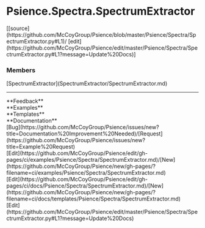 # <a id="Psience.Spectra.SpectrumExtractor">Psience.Spectra.SpectrumExtractor</a> 
<div class="docs-source-link" markdown="1">
[[source](https://github.com/McCoyGroup/Psience/blob/master/Psience/Spectra/SpectrumExtractor.py#L1)/
[edit](https://github.com/McCoyGroup/Psience/edit/master/Psience/Spectra/SpectrumExtractor.py#L1?message=Update%20Docs)]
</div>
    


### Members
<div class="container alert alert-secondary bg-light">
  <div class="row">
   <div class="col" markdown="1">
[SpectrumExtractor](SpectrumExtractor/SpectrumExtractor.md)   
</div>
   <div class="col" markdown="1">
   
</div>
   <div class="col" markdown="1">
   
</div>
</div>
</div>













---


<div markdown="1" class="text-secondary">
<div class="container">
  <div class="row">
   <div class="col" markdown="1">
**Feedback**   
</div>
   <div class="col" markdown="1">
**Examples**   
</div>
   <div class="col" markdown="1">
**Templates**   
</div>
   <div class="col" markdown="1">
**Documentation**   
</div>
   <div class="col" markdown="1">
   
</div>
   <div class="col" markdown="1">
   
</div>
   <div class="col" markdown="1">
   
</div>
</div>
  <div class="row">
   <div class="col" markdown="1">
[Bug](https://github.com/McCoyGroup/Psience/issues/new?title=Documentation%20Improvement%20Needed)/[Request](https://github.com/McCoyGroup/Psience/issues/new?title=Example%20Request)   
</div>
   <div class="col" markdown="1">
[Edit](https://github.com/McCoyGroup/Psience/edit/gh-pages/ci/examples/Psience/Spectra/SpectrumExtractor.md)/[New](https://github.com/McCoyGroup/Psience/new/gh-pages/?filename=ci/examples/Psience/Spectra/SpectrumExtractor.md)   
</div>
   <div class="col" markdown="1">
[Edit](https://github.com/McCoyGroup/Psience/edit/gh-pages/ci/docs/Psience/Spectra/SpectrumExtractor.md)/[New](https://github.com/McCoyGroup/Psience/new/gh-pages/?filename=ci/docs/templates/Psience/Spectra/SpectrumExtractor.md)   
</div>
   <div class="col" markdown="1">
[Edit](https://github.com/McCoyGroup/Psience/edit/master/Psience/Spectra/SpectrumExtractor.py#L1?message=Update%20Docs)   
</div>
   <div class="col" markdown="1">
   
</div>
   <div class="col" markdown="1">
   
</div>
   <div class="col" markdown="1">
   
</div>
</div>
</div>
</div>
